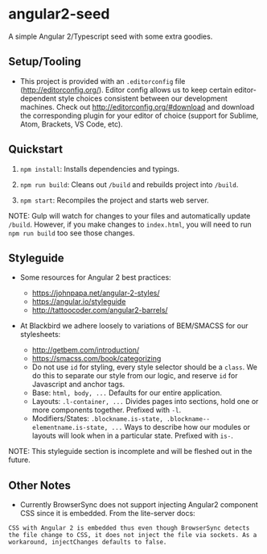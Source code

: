 # angular2-seed
A simple Angular 2/Typescript seed with some extra goodies.

## Setup/Tooling

- This project is provided with an `.editorconfig` file (http://editorconfig.org/). Editor config allows us to keep certain editor-dependent style choices consistent between our development machines. Check out http://editorconfig.org/#download and download the corresponding plugin for your editor of choice (support for Sublime, Atom, Brackets, VS Code, etc).

## Quickstart

1. `npm install`: Installs dependencies and typings.

1. `npm run build`: Cleans out `/build` and rebuilds project into `/build`.

1. `npm start`: Recompiles the project and starts web server.

NOTE: Gulp will watch for changes to your files and automatically update `/build`. However, if you make changes to `index.html`, you will need to run `npm run build` too see those changes.

## Styleguide

- Some resources for Angular 2 best practices:
	- https://johnpapa.net/angular-2-styles/
	- https://angular.io/styleguide
	- http://tattoocoder.com/angular2-barrels/

- At Blackbird we adhere loosely to variations of BEM/SMACSS for our stylesheets:
	- http://getbem.com/introduction/
	- https://smacss.com/book/categorizing
	- Do not use `id` for styling, every style selector should be a `class`. We do this to separate our style from our logic, and reserve `id` for Javascript and anchor tags.
	- Base: `html, body, ...` Defaults for our entire application.
	- Layouts: `.l-container, ...` Divides pages into sections, hold one or more components together. Prefixed with `-l`.
	- Modifiers/States: `.blockname.is-state, .blockname--elementname.is-state, ...` Ways to describe how our modules or layouts will look when in a particular state. Prefixed with `is-`.

NOTE: This styleguide section is incomplete and will be fleshed out in the future.

## Other Notes

- Currently BrowserSync does not support injecting Angular2 component CSS since it is embedded. From the lite-server docs:
```
CSS with Angular 2 is embedded thus even though BrowserSync detects the file change to CSS, it does not inject the file via sockets. As a workaround, injectChanges defaults to false.
```
